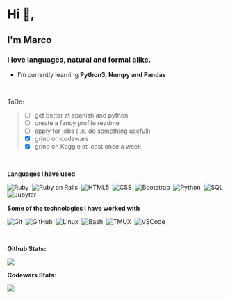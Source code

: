 <h1 align="left">Hi 👋,<h2>I'm Marco</h2></h1>

<h3 align="left">I love languages, natural and formal alike.</h3>

- I’m currently learning **Python3, Numpy and Pandas**

<BR>

ToDo:
> - [ ] get better at spanish and python
> - [ ] create a fancy profile readme
> - [ ] apply for jobs (i.e. do something usefull)
> - [x] grind on codewars
> - [x] grind on Kaggle at least once a week

<!-- > - [x] create a short description -->
<!-- > - [x] clean up profile -->

<BR>

**Languages I have used**
<p align="center">

![Ruby](https://img.shields.io/badge/Ruby-CC342D?style=flat&logo=ruby&Color=white)&nbsp;
![Ruby on Rails](https://img.shields.io/badge/Ruby_on_Rails-CC0000?style=flat&logo=ruby-on-rails&Color=white)&nbsp;
![HTML5](https://img.shields.io/badge/-HTML5-100000?style=flat&logo=HTML5)&nbsp;
![CSS](https://img.shields.io/badge/-CSS-333333?style=flat&logo=CSS3&logoColor=1572B6)&nbsp;
![Bootstrap](https://img.shields.io/badge/-Bootstrap-100000?style=flat&logo=bootstrap)&nbsp;
![Python](https://img.shields.io/badge/Python-FFD43B?style=flat&logo=python&logoColor=blue)&nbsp;
![SQL](https://img.shields.io/badge/MySQL-005C84?flat&logo=mysql&logoColor=white)&nbsp;
![Jupyter](https://img.shields.io/badge/Jupyter-F37626.svg?&flat&logo=Jupyter&logoColor=white)&nbsp;

**Some of the technologies I have worked with**

![Git](https://img.shields.io/badge/GIT-E44C30?flat&logo=git&logoColor=white)&nbsp;
![GitHub](https://img.shields.io/badge/GitHub-100000?flat&logo=github&logoColor=white)&nbsp;
![Linux](https://img.shields.io/badge/-Linux-100000?style=flat&logo=linux&logoColor=FCC624)&nbsp;
![Bash](https://img.shields.io/badge/GNU%20Bash-4EAA25?flat&logo=GNU%20Bash&logoColor=white)&nbsp;
![TMUX](https://img.shields.io/badge/tmux-1BB91F?flat&logo=tmux&logoColor=white)&nbsp;
![VSCode](https://img.shields.io/badge/-VSCode-000000?style=flat&logo=visual-studio-code&logoColor=007ACC)&nbsp;
</p>

<BR>

<p align="center">

  **Github Stats:**

  <img src="https://github-readme-stats.vercel.app/api?username=ma-fox&hide=stars&show_icons=true&count_private=true&theme=dracula&line_height=32">
  <!-- <img src="https://github-readme-stats.vercel.app/api/top-langs/?username=ma-fox&show_icons=true&count_private=true&theme=dracula"> -->

  <BR>

  **Codewars Stats:**

  <img src="https://www.codewars.com/users/ma-fox/badges/large">
</p>
